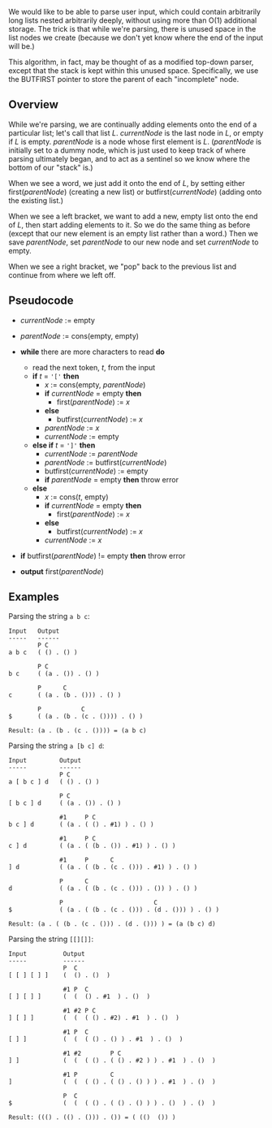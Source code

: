 We would like to be able to parse user input, which could contain arbitrarily long lists nested arbitrarily deeply, without using more than O(1) additional storage.  The trick is that while we're parsing, there is unused space in the list nodes we create (because we don't yet know where the end of the input will be.)

This algorithm, in fact, may be thought of as a modified top-down parser, except that the stack is kept within this unused space.  Specifically, we use the BUTFIRST pointer to store the parent of each "incomplete" node.

## Overview ##

While we're parsing, we are continually adding elements onto the end of a particular list; let's call that list _L_.  _currentNode_ is the last node in _L_, or empty if _L_ is empty.  _parentNode_ is a node whose first element is _L_.  (_parentNode_ is initially set to a dummy node, which is just used to keep track of where parsing ultimately began, and to act as a sentinel so we know where the bottom of our "stack" is.)

When we see a word, we just add it onto the end of _L_, by setting either first(_parentNode_) (creating a new list) or butfirst(_currentNode_) (adding onto the existing list.)

When we see a left bracket, we want to add a new, empty list onto the end of _L_, then start adding elements to it.  So we do the same thing as before (except that our new element is an empty list rather than a word.)  Then we save _parentNode_, set _parentNode_ to our new node and set _currentNode_ to empty.

When we see a right bracket, we "pop" back to the previous list and continue from where we left off.

## Pseudocode ##

  * _currentNode_ := empty
  * _parentNode_ := cons(empty, empty)

  * **while** there are more characters to read **do**
    * read the next token, _t_, from the input
    * **if** _t_ = `'['` **then**
      * _x_ := cons(empty, _parentNode_)
      * **if** _currentNode_ = empty **then**
        * first(_parentNode_) := _x_
      * **else**
        * butfirst(_currentNode_) := _x_
      * _parentNode_ := _x_
      * _currentNode_ := empty
    * **else if** _t_ = `']'` **then**
      * _currentNode_ := _parentNode_
      * _parentNode_ := butfirst(_currentNode_)
      * butfirst(_currentNode_) := empty
      * **if** _parentNode_ = empty **then** throw error
    * **else**
      * _x_ := cons(_t_, empty)
      * **if** _currentNode_ = empty **then**
        * first(_parentNode_) := _x_
      * **else**
        * butfirst(_currentNode_) := _x_
      * _currentNode_ := _x_

  * **if** butfirst(_parentNode_) != empty **then** throw error

  * **output** first(_parentNode_)

## Examples ##

Parsing the string `a b c`:
```
Input   Output
-----   ------
        P C
a b c   ( () . () )

        P C
b c     ( (a . ()) . () )

        P      C
c       ( (a . (b . ())) . () )

        P           C
$       ( (a . (b . (c . ()))) . () )

Result: (a . (b . (c . ()))) = (a b c)
```

Parsing the string `a [b c] d`:
```
Input         Output
-----         ------
              P C
a [ b c ] d   ( () . () )

              P C
[ b c ] d     ( (a . ()) . () )

              #1     P C
b c ] d       ( (a . ( () . #1) ) . () )

              #1     P C
c ] d         ( (a . ( (b . ()) . #1) ) . () )

              #1     P      C
] d           ( (a . ( (b . (c . ())) . #1) ) . () )

              P      C
d             ( (a . ( (b . (c . ())) . ()) ) . () )

              P                         C
$             ( (a . ( (b . (c . ())) . (d . ())) ) . () )

Result: (a . ( (b . (c . ())) . (d . ())) ) = (a (b c) d)
```

Parsing the string `[[][]]`:
```
Input          Output
-----          ------
               P  C
[ [ ] [ ] ]    (  () . ()  )

               #1 P  C
[ ] [ ] ]      (  (  () . #1  ) . ()  )

               #1 #2 P C
] [ ] ]        (  (  ( () . #2) . #1  ) . ()  )

               #1 P  C
[ ] ]          (  (  ( () . () ) . #1  ) . ()  )

               #1 #2        P C
] ]            (  (  ( () . ( () . #2 ) ) . #1  ) . ()  )

               #1 P         C
]              (  (  ( () . ( () . () ) ) . #1  ) . ()  )

               P  C
$              (  (  ( () . ( () . () ) ) . ()  ) . ()  )

Result: ((() . (() . ())) . ()) = ( (()  ()) )
```











